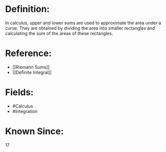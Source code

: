 

# Definition:
In calculus, upper and lower sums are used to approximate the area under a curve. They are obtained by dividing the area into smaller rectangles and calculating the sum of the areas of these rectangles.

# Reference:
- [[Riemann Sums]]
- [[Definite Integral]]

# Fields: 
- #Calculus
- #Integration

# Known Since:
17

